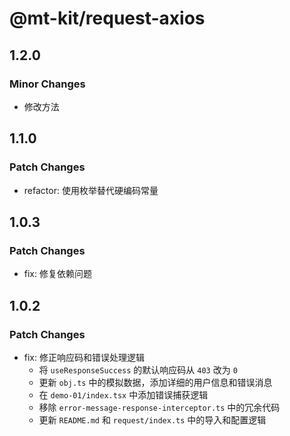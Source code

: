 # @mt-kit/request-axios

## 1.2.0

### Minor Changes

- 修改方法

## 1.1.0

### Patch Changes

- refactor: 使用枚举替代硬编码常量

## 1.0.3

### Patch Changes

- fix: 修复依赖问题

## 1.0.2

### Patch Changes

- fix: 修正响应码和错误处理逻辑
  - 将 `useResponseSuccess` 的默认响应码从 `403` 改为 `0`
  - 更新 `obj.ts` 中的模拟数据，添加详细的用户信息和错误消息
  - 在 `demo-01/index.tsx` 中添加错误捕获逻辑
  - 移除 `error-message-response-interceptor.ts` 中的冗余代码
  - 更新 `README.md` 和 `request/index.ts` 中的导入和配置逻辑
